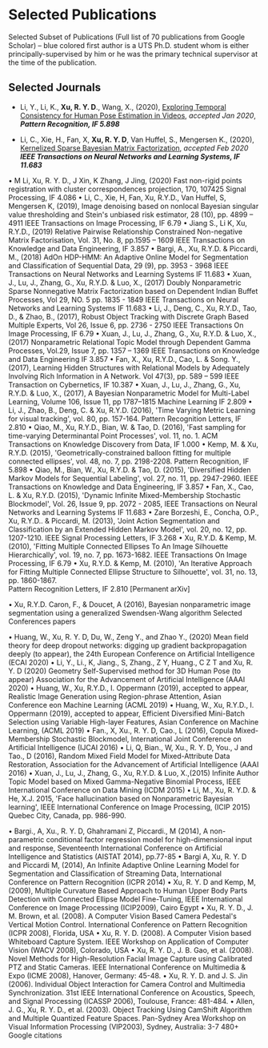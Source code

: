 # Selected Publications

Selected Subset of Publications 
(Full list of 70 publications from Google Scholar) – blue colored first author is a UTS Ph.D. student whom is either principally-supervised by him or he was the primary technical supervisor at the time of the publication. 


## Selected Journals ##

*	Li, Y., Li, K., **Xu, R. Y. D**., Wang, X., (2020), [Exploring Temporal Consistency for Human Pose Estimation in Videos](https://github.com/roboticcam/publications/blob/master/files/temporal_consistency.pdf), *accepted Jan 2020*, ***Pattern Recognition, IF 5.898***

*	Li, C., Xie, H., Fan, X, **Xu, R. Y. D**, Van Huffel, S., Mengersen K., (2020), [Kernelized Sparse Bayesian Matrix Factorization](https://github.com/roboticcam/publications/blob/master/files/temporal_consistency.pdf), *accepted Feb 2020* ***IEEE Transactions on Neural Networks and Learning Systems, IF 11.683***


•	M Li, Xu, R. Y. D., J Xin, K Zhang, J Jing, (2020) Fast non-rigid points registration with cluster correspondences projection, 170, 107425
Signal Processing, IF 4.086
•	Li, C., Xie, H, Fan, Xu, R.Y.D., Van Huffel, S, Mengersen K, (2019), Image denoising based on nonlocal Bayesian singular value thresholding and Stein's unbiased risk estimator, 28 (10), pp. 4899 – 4911
IEEE Transactions on Image Processing, IF 6.79
•	Jiang S., Li K, Xu, R.Y.D., (2019) Relative Pairwise Relationship Constrained Non-negative Matrix Factorisation, Vol. 31, No. 8, pp.1595 – 1609
IEEE Transactions on Knowledge and Data Engineering, IF 3.857
•	Bargi, A., Xu, R.Y.D. & Piccardi, M., (2018) AdOn HDP-HMM: An Adaptive Online Model for Segmentation and Classification of Sequential Data, 29 (9), pp. 3953 - 3968	     IEEE Transactions on Neural Networks and Learning Systems IF 11.683
•	Xuan, J., Lu, J., Zhang, G., Xu, R.Y.D. & Luo, X., (2017) Doubly Nonparametric Sparse Nonnegative Matrix Factorization based on Dependent Indian Buffet Processes, 	Vol 29, NO. 5 pp. 1835 - 1849									 IEEE Transactions on Neural Networks and Learning Systems IF 11.683
•	Li, J., Deng, C., Xu, R.Y.D., Tao, D., & Zhao, B., (2017), Robust Object Tracking with Discrete Graph Based Multiple Experts, 	Vol 26, Issue 6, pp. 2736 - 2750		     IEEE Transactions On Image Processing, IF 6.79
•	Xuan, J., Lu, J., Zhang, G., Xu, R.Y.D. & Luo, X., (2017) Nonparametric Relational Topic Model through Dependent Gamma Processes, Vol.29, Issue 7, pp. 1357 – 1369	     IEEE Transactions on Knowledge and Data Engineering IF 3.857
•	Fan, X., Xu, R.Y.D., Cao, L. & Song. Y., (2017), Learning Hidden Structures with Relational Models by Adequately Involving Rich Information in A Network. Vol 47(3), pp. 589 – 599 IEEE Transaction on Cybernetics, IF 10.387
•	Xuan, J., Lu, J., Zhang, G., Xu, R.Y.D. & Luo, X., (2017), A Bayesian Nonparametric Model for Multi-Label Learning,  Volume 106, Issue 11, pp 1787–1815		            Machine Learning IF 2.809
•	Li, J., Zhao, B., Deng, C. & Xu, R.Y.D. (2016), 'Time Varying Metric Learning for visual tracking', vol. 80, pp. 157-164.							 Pattern Recognition Letters, IF 2.810
•	Qiao, M., Xu, R.Y.D., Bian, W. & Tao, D. (2016), 'Fast sampling for time-varying Determinantal Point Processes', vol. 11, no. 1.					      ACM Transactions on Knowledge Discovery from Data, IF 1.000
•	Kemp, M. & Xu, R.Y.D. (2015), 'Geometrically-constrained balloon fitting for multiple connected ellipses', vol. 48, no. 7, pp. 2198-2208.				   Pattern Recognition, IF 5.898
•	Qiao, M., Bian, W., Xu, R.Y.D. & Tao, D. (2015), 'Diversified Hidden Markov Models for Sequential Labeling', vol. 27, no. 11, pp. 2947-2960.				     IEEE Transactions on Knowledge and Data Engineering,  IF 3.857
•	Fan, X., Cao, L. & Xu, R.Y.D. (2015), 'Dynamic Infinite Mixed-Membership Stochastic Blockmodel', Vol. 26, Issue 9, pp. 2072 - 2085, 					     IEEE Transactions on Neural Networks and Learning Systems IF 11.683
•	Zare Borzeshi, E., Concha, O.P., Xu, R.Y.D.. & Piccardi, M. (2013), 'Joint Action Segmentation and Classification by an Extended Hidden Markov Model', vol. 20, no. 12, pp. 1207-1210.									     IEEE Signal Processing Letters, IF 3.268
•	Xu, R.Y.D. & Kemp, M. (2010), 'Fitting Multiple Connected Ellipses To An Image Silhouette Hierarchically', vol. 19, no. 7, pp. 1673-1682.
IEEE Transactions On Image Processing, IF 6.79
•	Xu, R.Y.D. & Kemp, M. (2010), 'An Iterative Approach for Fitting Multiple Connected Ellipse Structure to Silhouette', vol. 31, no. 13, pp. 1860-1867. 	
Pattern Recognition Letters, IF 2.810
[Permanent arXiv]


•	Xu, R.Y.D. Caron, F., & Doucet, A (2016), Bayesian nonparametric image segmentation using a generalized Swendsen-Wang algorithm
Selected Conferences papers

•	Huang, W., Xu, R. Y. D, Du, W., Zeng Y., and Zhao Y., (2020) Mean field theory for deep dropout networks: digging up gradient backpropagation deeply (to appear), the 24th European Conference on Artificial Intelligence (ECAI 2020)
•	Li, Y., Li., K, Jiang., S, Zhang., Z Y, Huang., C Z T and Xu, R. Y. D (2020) Geometry Self-Supervised method for 3D Human Pose (to appear) Association for the Advancement of Artificial Intelligence (AAAI 2020)
•	Huang, W., Xu, R.Y.D., I. Oppermann (2019), accepted to appear, Realistic Image Generation using Region-phrase Attention, Asian Conference eon Machine Learning (ACML 2019)
•	Huang, W.,  Xu, R.Y.D., I. Oppermann (2019), accepted to appear, Efficient Diversified Mini-Batch Selection using Variable High-layer Features, Asian Conference on Machine Learning, (ACML 2019)
•	Fan., X, Xu., R. Y. D, Cao., L (2016), Copula Mixed-Membership Stochastic Blockmodel, International Joint Conference on Artificial Intelligence (IJCAI 2016) 
•	Li, Q, Bian., W, Xu., R. Y. D, You., J and Tao., D (2016), Random Mixed Field Model for Mixed-Attribute Data Restoration, Association for the Advancement of Artificial Intelligence (AAAI 2016) 
•	Xuan, J., Lu, J., Zhang, G., Xu, R.Y.D. & Luo, X.,(2015) Infinite Author Topic Model based on Mixed Gamma-Negative Binomial Process, IEEE International Conference on Data Mining (ICDM 2015) 
•	Li, M., Xu, R. Y.D. & He, X.J. 2015, 'Face hallucination based on Nonparametric Bayesian learning', IEEE International Conference on Image Processing, (ICIP 2015) Quebec City, Canada, pp. 986-990.

•	Bargi., A, Xu., R. Y. D, Ghahramani Z, Piccardi., M (2014), A non-parametric conditional factor regression model for high-dimensional input and response, Seventeenth International Conference on Artificial Intelligence and Statistics (AISTAT 2014), pp.77-85 
•	Bargi A, Xu, R. Y. D and Piccardi M, (2014), An Infinite Adaptive Online Learning Model for Segmentation and Classification of Streaming Data, International Conference on Pattern Recognition (ICPR 2014)
•	Xu, R. Y. D and Kemp, M, (2009), Multiple Curvature Based Approach to Human Upper Body Parts Detection with Connected Ellipse Model Fine-Tuning, IEEE International Conference on Image Processing (ICIP2009), Cairo Egypt
•	Xu, R. Y. D., J. M. Brown, et al. (2008). A Computer Vision Based Camera Pedestal's Vertical Motion Control. International Conference on Pattern Recognition (ICPR 2008), Florida, USA
•	Xu, R. Y. D. (2008). A Computer Vision based Whiteboard Capture System. IEEE Workshop on Application of Computer Vision (WACV 2008), Colorado, USA
•	Xu, R. Y. D., J. B. Gao, et al. (2008). Novel Methods for High-Resolution Facial Image Capture using Calibrated PTZ and Static Cameras. IEEE International Conference on Multimedia & Expo (ICME 2008), Hanover, Germany: 45-48.
•	Xu, R. Y. D. and J. S. Jin (2006). Individual Object Interaction for Camera Control and Multimedia Synchronization. 31st IEEE International Conference on Acoustics, Speech, and Signal Processing (ICASSP 2006), Toulouse, France: 481-484.
•	Allen, J. G., Xu, R. Y. D., et al. (2003). Object Tracking Using CamShift Algorithm and Multiple Quantized Feature Spaces. Pan-Sydney Area Workshop on Visual Information Processing (VIP2003), Sydney, Australia: 3-7 480+ Google citations

